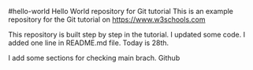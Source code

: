 #hello-world
Hello World repository for Git tutorial
This is an example repository for the Git tutorial on https://www.w3schools.com

This repository is built step by step in the tutorial.
I updated some code.
I added one line in README.md file.
Today is 28th.

I add some sections for checking main brach.
Github
